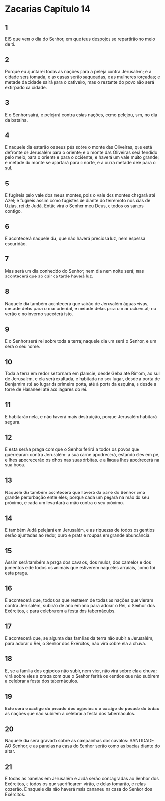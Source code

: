 # Zacarias Capítulo 14

## 1
EIS que vem o dia do Senhor, em que teus despojos se repartirão no meio de ti.

## 2
Porque eu ajuntarei todas as nações para a peleja contra Jerusalém; e a cidade será tomada, e as casas serão saqueadas, e as mulheres forçadas; e metade da cidade sairá para o cativeiro, mas o restante do povo não será extirpado da cidade.

## 3
E o Senhor sairá, e pelejará contra estas nações, como pelejou, sim, no dia da batalha.

## 4
E naquele dia estarão os seus pés sobre o monte das Oliveiras, que está defronte de Jerusalém para o oriente; e o monte das Oliveiras será fendido pelo meio, para o oriente e para o ocidente, e haverá um vale muito grande; e metade do monte se apartará para o norte, e a outra metade dele para o sul.

## 5
E fugireis pelo vale dos meus montes, pois o vale dos montes chegará até Azel; e fugireis assim como fugistes de diante do terremoto nos dias de Uzias, rei de Judá. Então virá o Senhor meu Deus, e todos os santos contigo.

## 6
E acontecerá naquele dia, que não haverá preciosa luz, nem espessa escuridão.

## 7
Mas será um dia conhecido do Senhor; nem dia nem noite será; mas acontecerá que ao cair da tarde haverá luz.

## 8
Naquele dia também acontecerá que sairão de Jerusalém águas vivas, metade delas para o mar oriental, e metade delas para o mar ocidental; no verão e no inverno sucederá isto.

## 9
E o Senhor será rei sobre toda a terra; naquele dia um será o Senhor, e um será o seu nome.

## 10
Toda a terra em redor se tornará em planície, desde Geba até Rimom, ao sul de Jerusalém, e ela será exaltada, e habitada no seu lugar, desde a porta de Benjamim até ao lugar da primeira porta, até à porta da esquina, e desde a torre de Hananeel até aos lagares do rei.

## 11
E habitarão nela, e não haverá mais destruição, porque Jerusalém habitará segura.

## 12
E esta será a praga com que o Senhor ferirá a todos os povos que guerrearam contra Jerusalém: a sua carne apodrecerá, estando eles em pé, e lhes apodrecerão os olhos nas suas órbitas, e a língua lhes apodrecerá na sua boca.

## 13
Naquele dia também acontecerá que haverá da parte do Senhor uma grande perturbação entre eles; porque cada um pegará na mão do seu próximo, e cada um levantará a mão contra o seu próximo.

## 14
E também Judá pelejará em Jerusalém, e as riquezas de todos os gentios serão ajuntadas ao redor, ouro e prata e roupas em grande abundância.

## 15
Assim será também a praga dos cavalos, dos mulos, dos camelos e dos jumentos e de todos os animais que estiverem naqueles arraiais, como foi esta praga.

## 16
E acontecerá que, todos os que restarem de todas as nações que vieram contra Jerusalém, subirão de ano em ano para adorar o Rei, o Senhor dos Exércitos, e para celebrarem a festa dos tabernáculos.

## 17
E acontecerá que, se alguma das famílias da terra não subir a Jerusalém, para adorar o Rei, o Senhor dos Exércitos, não virá sobre ela a chuva.

## 18
E, se a família dos egípcios não subir, nem vier, não virá sobre ela a chuva; virá sobre eles a praga com que o Senhor ferirá os gentios que não subirem a celebrar a festa dos tabernáculos.

## 19
Este será o castigo do pecado dos egípcios e o castigo do pecado de todas as nações que não subirem a celebrar a festa dos tabernáculos.

## 20
Naquele dia será gravado sobre as campainhas dos cavalos: SANTIDADE AO Senhor; e as panelas na casa do Senhor serão como as bacias diante do altar.

## 21
E todas as panelas em Jerusalém e Judá serão consagradas ao Senhor dos Exércitos, e todos os que sacrificarem virão, e delas tomarão, e nelas cozerão. E naquele dia não haverá mais cananeu na casa do Senhor dos Exércitos.

